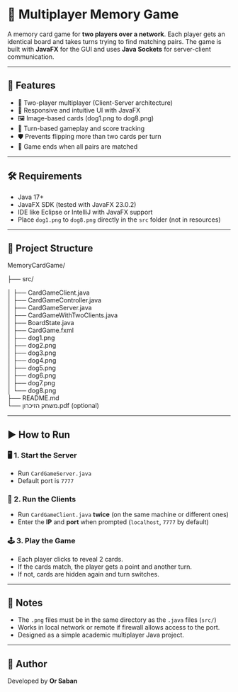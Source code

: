 # 🧠 Multiplayer Memory Game

A memory card game for **two players over a network**. Each player gets an identical board and takes turns trying to find matching pairs. The game is built with **JavaFX** for the GUI and uses **Java Sockets** for server-client communication.

---

## 🚀 Features

- 🔗 Two-player multiplayer (Client-Server architecture)
- 🎨 Responsive and intuitive UI with JavaFX
- 🖼️ Image-based cards (dog1.png to dog8.png)
- 🔄 Turn-based gameplay and score tracking
- 🛡️ Prevents flipping more than two cards per turn
- 🏁 Game ends when all pairs are matched

---

## 🛠️ Requirements

- Java 17+  
- JavaFX SDK (tested with JavaFX 23.0.2)  
- IDE like Eclipse or IntelliJ with JavaFX support  
- Place `dog1.png` to `dog8.png` directly in the `src` folder (not in resources)

---

## 📁 Project Structure

MemoryCardGame/

├── src/

  │   ├── CardGameClient.java  
  │   ├── CardGameController.java  
  │   ├── CardGameServer.java  
  │   ├── CardGameWithTwoClients.java  
  │   ├── BoardState.java  
  │   ├── CardGame.fxml  
  │   ├── dog1.png  
  │   ├── dog2.png  
  │   ├── dog3.png  
  │   ├── dog4.png  
  │   ├── dog5.png  
  │   ├── dog6.png  
  │   ├── dog7.png  
  │   └── dog8.png  
  ├── README.md  
└── משחק הזיכרון.pdf (optional)


---

## ▶️ How to Run

### 🖥️ 1. Start the Server
- Run `CardGameServer.java`
- Default port is `7777`

### 👥 2. Run the Clients
- Run `CardGameClient.java` **twice** (on the same machine or different ones)
- Enter the **IP** and **port** when prompted (`localhost`, `7777` by default)

### 🕹️ 3. Play the Game
- Each player clicks to reveal 2 cards.
- If the cards match, the player gets a point and another turn.
- If not, cards are hidden again and turn switches.

---

## 📝 Notes

- The `.png` files must be in the same directory as the `.java` files (`src/`)
- Works in local network or remote if firewall allows access to the port.
- Designed as a simple academic multiplayer Java project.

---

## 👤 Author

Developed by **Or Saban**

